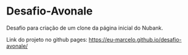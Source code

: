 # Desafio-Avonale
Desafio para criação de um clone da página inicial do Nubank.

Link do projeto no github pages: 
https://eu-marcelo.github.io/desafio-avonale/
